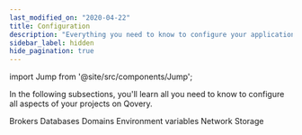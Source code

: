 ```yaml
---
last_modified_on: "2020-04-22"
title: Configuration
description: "Everything you need to know to configure your applications on Qovery"
sidebar_label: hidden
hide_pagination: true
---
```


import Jump from '@site/src/components/Jump';

In the following subsections, you'll learn all you need to know to configure all aspects of your projects on Qovery.

<Jump to="/docs/using-qovery/configuration/brokers/">Brokers</Jump>
<Jump to="/docs/using-qovery/configuration/databases/">Databases</Jump>
<Jump to="/docs/using-qovery/configuration/domains/">Domains</Jump>
<Jump to="/docs/using-qovery/configuration/environment-variables/">Environment variables</Jump>
<Jump to="/docs/using-qovery/configuration/network/">Network</Jump>
<Jump to="/docs/using-qovery/configuration/storage/">Storage</Jump>



